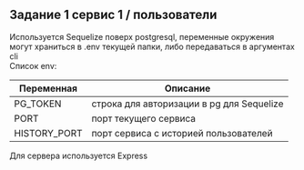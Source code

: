 ## Задание 1 сервис 1 / пользователи  

Используется Sequelize поверх postgresql, переменные окружения могут храниться в .env текущей папки, либо передаваться в аргументах cli  
Список env:  

|Переменная|Описание|
|----------|--------|
| PG_TOKEN     | строка для авторизации в pg для Sequelize |
| PORT         | порт текущего сервиса     |
| HISTORY_PORT | порт сервиса с историей пользователей|

Для сервера используется Express
